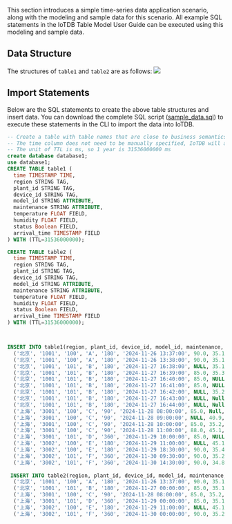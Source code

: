 <!--

    Licensed to the Apache Software Foundation (ASF) under one
    or more contributor license agreements.  See the NOTICE file
    distributed with this work for additional information
    regarding copyright ownership.  The ASF licenses this file
    to you under the Apache License, Version 2.0 (the
    "License"); you may not use this file except in compliance
    with the License.  You may obtain a copy of the License at
    
        http://www.apache.org/licenses/LICENSE-2.0
    
    Unless required by applicable law or agreed to in writing,
    software distributed under the License is distributed on an
    "AS IS" BASIS, WITHOUT WARRANTIES OR CONDITIONS OF ANY
    KIND, either express or implied.  See the License for the
    specific language governing permissions and limitations
    under the License.

-->

This section introduces a simple time-series data application scenario, along with the modeling and sample data for this scenario. All example SQL statements in the IoTDB Table Model User Guide can be executed using this modeling and sample data.

## Data Structure

The structures of `table1` and `table2` are as follows:
![](/img/sample-dataset-en-01.png)

## Import Statements

Below are the SQL statements to create the above table structures and insert data. You can download the complete SQL script ([sample_data.sql](/img/sample_data.sql)) to execute these statements in the CLI to import the data into IoTDB.

```SQL
-- Create a table with table names that are close to business semantics. Here, we use table1 instead
-- The time column does not need to be manually specified, IoTDB will automatically create it
-- The unit of TTL is ms, so 1 year is 31536000000 ms
create database database1;
use database1;
CREATE TABLE table1 (
  time TIMESTAMP TIME,
  region STRING TAG,
  plant_id STRING TAG,
  device_id STRING TAG,
  model_id STRING ATTRIBUTE,
  maintenance STRING ATTRIBUTE,
  temperature FLOAT FIELD,
  humidity FLOAT FIELD,
  status Boolean FIELD,
  arrival_time TIMESTAMP FIELD
) WITH (TTL=31536000000);

CREATE TABLE table2 (
  time TIMESTAMP TIME,
  region STRING TAG,
  plant_id STRING TAG,
  device_id STRING TAG,
  model_id STRING ATTRIBUTE,
  maintenance STRING ATTRIBUTE,
  temperature FLOAT FIELD,
  humidity FLOAT FIELD,
  status Boolean FIELD,
  arrival_time TIMESTAMP FIELD
) WITH (TTL=31536000000);



INSERT INTO table1(region, plant_id, device_id, model_id, maintenance, time, temperature, humidity, status, arrival_time) VALUES 
  ('北京', '1001', '100', 'A', '180', '2024-11-26 13:37:00', 90.0, 35.1, true, '2024-11-26 13:37:34'),
  ('北京', '1001', '100', 'A', '180', '2024-11-26 13:38:00', 90.0, 35.1, true, '2024-11-26 13:38:25'),
  ('北京', '1001', '101', 'B', '180', '2024-11-27 16:38:00', NULL, 35.1,  true, '2024-11-27 16:37:01'),
  ('北京', '1001', '101', 'B', '180', '2024-11-27 16:39:00', 85.0, 35.3, NULL, Null),
  ('北京', '1001', '101', 'B', '180', '2024-11-27 16:40:00', 85.0, NULL, NULL, '2024-11-27 16:37:03'),
  ('北京', '1001', '101', 'B', '180', '2024-11-27 16:41:00', 85.0, NULL, NULL, '2024-11-27 16:37:04'),
  ('北京', '1001', '101', 'B', '180', '2024-11-27 16:42:00', NULL, 35.2, false, Null),
  ('北京', '1001', '101', 'B', '180', '2024-11-27 16:43:00', NULL, Null, false, Null),
  ('北京', '1001', '101', 'B', '180', '2024-11-27 16:44:00', NULL, Null, false, '2024-11-27 16:37:08'),
  ('上海', '3001', '100', 'C', '90', '2024-11-28 08:00:00', 85.0, Null, NULL, '2024-11-28 08:00:09'),
  ('上海', '3001', '100', 'C', '90', '2024-11-28 09:00:00', NULL, 40.9, true, NULL),
  ('上海', '3001', '100', 'C', '90', '2024-11-28 10:00:00', 85.0, 35.2, NULL, '2024-11-28 10:00:11'),
  ('上海', '3001', '100', 'C', '90', '2024-11-28 11:00:00', 88.0, 45.1, true, '2024-11-28 11:00:12'),
  ('上海', '3001', '101', 'D', '360', '2024-11-29 10:00:00', 85.0, NULL, NULL, '2024-11-29 10:00:13'),
  ('上海', '3002', '100', 'E', '180', '2024-11-29 11:00:00', NULL, 45.1, true, NULL),
  ('上海', '3002', '100', 'E', '180', '2024-11-29 18:30:00', 90.0, 35.4, true, '2024-11-29 18:30:15'),
  ('上海', '3002', '101', 'F', '360', '2024-11-30 09:30:00', 90.0, 35.2, true, NULL),
  ('上海', '3002', '101', 'F', '360', '2024-11-30 14:30:00', 90.0, 34.8, true, '2024-11-30 14:30:17');
  
 INSERT INTO table2(region, plant_id, device_id, model_id, maintenance, time, temperature, humidity, status, arrival_time) VALUES 
  ('北京', '1001', '100', 'A', '180', '2024-11-26 13:37:00', 90.0, 35.1, true, '2024-11-26 13:37:34'),
  ('北京', '1001', '101', 'B', '180', '2024-11-27 00:00:00', 85.0, 35.1,  true, '2024-11-27 16:37:01'),
  ('上海', '3001', '100', 'C', '90', '2024-11-28 08:00:00', 85.0, 35.2, false, '2024-11-28 08:00:09'),
  ('上海', '3001', '101', 'D', '360', '2024-11-29 00:00:00', 85.0, 35.1, NULL, '2024-11-29 10:00:13'),
  ('上海', '3002', '100', 'E', '180', '2024-11-29 11:00:00', NULL, 45.1, true, NULL),
  ('上海', '3002', '101', 'F', '360', '2024-11-30 00:00:00', 90.0, 35.2, true, NULL);
```